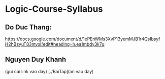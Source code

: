 # Logic-Course-Syllabus
## Do Duc Thang:
https://docs.google.com/document/d/1ePEnWMs3XvP13yemMJB1r4QsIbsyfH2hBzyuT83mvoI/edit#heading=h.ea1mbdy3k7u
## Nguyen Duy Khanh
(gui cai link vao day)
[./BaiTap](an vao day)
